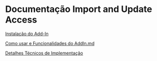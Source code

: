 # Documentação Import and Update Access

[Instalação do Add-In](https://github.com/ViniPMartins/AddIn-Import-and_Update_Access/blob/main/doc_/Instalacao_do_AddIn.md)

[Como usar e Funcionalidades do AddIn.md](https://github.com/ViniPMartins/AddIn-Import-and_Update_Access/blob/main/doc_/Como_usar_e_Funcionalidades_do_AddIn.md)

[Detalhes Técnicos de Implementação](https://github.com/ViniPMartins/AddIn-Import-and_Update_Access/blob/main/doc_/Detalhes_Tecnicos_de_Implementacao.md)
